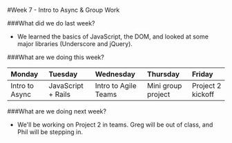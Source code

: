 #Week 7 - Intro to Async & Group Work

###What did we do last week?
- We learned the basics of JavaScript, the DOM, and looked at some major libraries (Underscore and jQuery).

###What are we doing this week?

|Monday         | Tuesday         |Wednesday        |Thursday         |  Friday
|:-----         |:-----           |:-----           |:-----           |:----- 
| Intro to Async | JavaScript + Rails | Intro to Agile Teams | Mini group project | Project 2 kickoff

###What are we doing next week?
- We'll be working on Project 2 in teams. Greg will be out of class, and Phil will be stepping in.